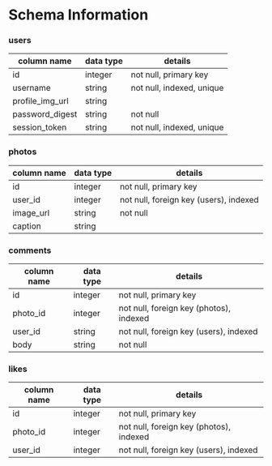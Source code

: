 # Schema Information

### users

| column name     | data type | details                   |
| --------------- | -------   | ------------------------- |
| id              | integer   | not null, primary key     |
| username        | string    | not null, indexed, unique |
| profile_img_url | string    |                           |
| password_digest | string    | not null                  |
| session_token   | string    | not null, indexed, unique |

### photos
| column name | data type | details                                |
| ----------- | --------- | ---------------------------------------|
| id          | integer   | not null, primary key                  |
| user_id     | integer   | not null, foreign key (users), indexed |
| image_url   | string    | not null                               |
| caption     | string    |                                        |

### comments
| column name | data type | details                                 |
| ----------- | --------- | ----------------------------------------|
| id          | integer   | not null, primary key                   |
| photo_id    | integer   | not null, foreign key (photos), indexed |
| user_id     | string    | not null, foreign key (users), indexed  |
| body        | string    | not null                                |

### likes

| column name | data type | details                                 |
| ----------- | --------- | --------------------------------------- |
| id          | integer   | not null, primary key                   |
| photo_id    | integer   | not null, foreign key (photos), indexed |
| user_id     | integer   | not null, foreign key (users), indexed  |
